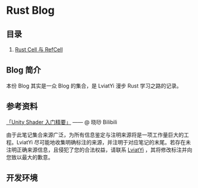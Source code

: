 # Rust Blog

## 目录

1. [Rust Cell 与 RefCell](index/cell&refCell.md)

## Blog 简介

本份 Blog 其实是一众 Blog 的集合，是 LviatYi 漫步 Rust 学习之路的记录。

## 参考资料

[「Unity Shader 入门精要」](https://www.bilibili.com/video/BV1sh41147zb) —— @ 晓唦 Bilibili

由于此笔记集合来源广泛，为所有信息鉴定与注明来源将是一项工作量巨大的工程。LviatYi 尽可能地收集明确标注的来源，并注明于对应笔记的末尾。若存在未注明正确来源信息，且侵犯了您的合法权益，请联系 [LviatYi][mailto_lviatyiaddr] ，其将修改标注并向您致以最大的歉意。

## 开发环境

[mailto_lviatyiaddr]: mailto:LviatYi@qq.com
